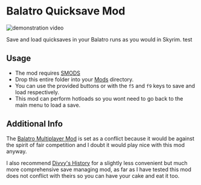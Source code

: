<!--
Copyright (c) 2025 Felix Ozols

This software is released under the MIT License.
https://opensource.org/licenses/MIT
-->

# Balatro Quicksave Mod

![demonstration video](assets/demo.gif)

Save and load quicksaves in your Balatro runs as you would in Skyrim.
<span align="center">test</span>
## Usage

- The mod requires [SMODS](https://github.com/Steamodded/smods)
- Drop this entire folder into your [Mods](https://github.com/Steamodded/smods/wiki#method-3a-direct-download) directory.
- You can use the provided buttons or with the `f5` and `f9` keys to save and load respectively.
- This mod can perform hotloads so you wont need to go back to the main menu to load a save.

## Additional Info

The [Balatro Multiplayer Mod](https://github.com/Balatro-Multiplayer/BalatroMultiplayer) is set as a conflict because it would be against the spirit of fair competition and I doubt it would play nice with this mod anyway.

I also recommend [Divvy's History](https://github.com/DivvyCr/Balatro-History) for a slightly less convenient but much more comprehensive save managing mod, as far as I have tested this mod does not conflict with theirs so you can have your cake and eat it too.

